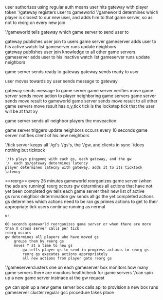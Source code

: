user authorizes using regular auth means
user hits gateway with player token 
'/gateway registers user to gameworld 
'/gameworld determines which player is closest to our new user, 
	and adds him to that game server, so as not to reorg on every new join

'/gameworld tells gateway which game server to send user to 

gateway publishes user join to users game server
	gameserver adds user to his active watch list
	gameserver runs update neighbors	
gateway publishes user join knowledge to all other game servers
	gameserver adds user to his inactive watch list
	gameserver runs update neighbors

game server sends ready to gateway
gateway sends ready to user



user moves towards xy
user sends message to gateway

gateway sends message to game server
game server verifies move
game server sends move action to player neighboring game servers 
game server sends move result to gameworld
game server sends move result to all other game servers
	move result has x,y,tick 
		tick is the lockstep tick that the user will be at that xy

game server sends all neighbor players the moveaction




game server triggers update neighbors occurs every 10 seconds
game server notifies client of his new neighbors




'/tick server
	keeps all '/gt's '/gs's, the '/gw, and clients in sync
	'/does nothing but ticktock

	'/ts plays pingpong with each gs, each gateway, and the gw
	'/	each gs/gateway determines latency 
	player determines latecny with gateway, adds it to its ticktock latency



==reorg==
every 
    25 minutes  gameworld reorganizes game server (when the ads are running)
	reorg occurs
	gw determines all actions that have not yet been completed
	gw tells each game server their new list of active 	
	gs runs neighbor determination
	gw sends all gs the yet completed actions
	gs determines which actions need to be ran
	gs primes actions to get to their appropriate tick
	users continue running as nermal

	or

	60 seconds gameworld reorganizes game server or when there are more than X cross server calls per tick
	reorg occurs
	gw determines all players who have moved gs
		groups them by reorg gs
		moves Y at a time to new gs
			gw tells player gs to send in progress actions to reorg gs
			reorg gs executes actions appropriately
			all new actions from player goto reorg gs



'/gameserverclusters
	one on each gameserver box
	monitors how many game servers there are
	monitors healthcheck for game servers
	'/can spin up a new game server instnace at the gw request

gw can spin up a new game server box
	calls api to provision a new box
	runs gameserver cluster
	regular gsc procedure takes place